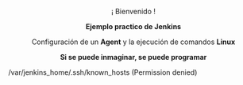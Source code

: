 <p align="center">¡ Bienvenido !</p>
<p align="center"><b>Ejemplo practico de Jenkins</b></p>
<p align="center"><a>Configuración de un <b>Agent</b> y la ejecución de comandos <b>Linux</b></a></p>
<p align="center"><b>Si se puede inmaginar, se puede programar</b></p>
/var/jenkins_home/.ssh/known_hosts (Permission denied)
